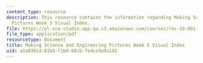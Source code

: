 ```yaml
---
content_type: resource
description: This resource contains the information regarding Making Science and Engineering
  Pictures Week 5 Visual Index.
file: https://ol-ocw-studio-app-qa.s3.amazonaws.com/courses/res-10-001-making-science-and-engineering-pictures-a-practical-guide-to-presenting-your-work-spring-2016/a1a0391481b9f1b088cbfe4cc9a9a142_MITRES_10_001S16_VI_Wk5.pdf
file_type: application/pdf
resourcetype: Document
title: Making Science and Engineering Pictures Week 5 Visual Index
uid: a1a03914-81b9-f1b0-88cb-fe4cc9a9a142
---
```

